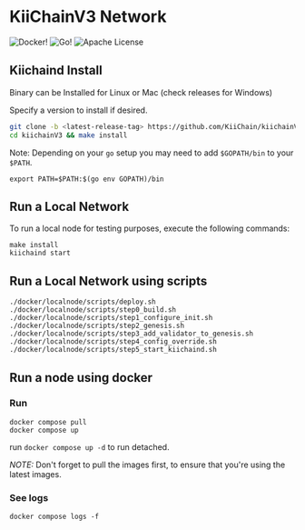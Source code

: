 # KiiChainV3 Network

![Docker!](https://img.shields.io/badge/Docker-2CA5E0?style=for-the-badge&logo=docker&logoColor=white)
![Go!](https://img.shields.io/badge/Go-00ADD8?style=for-the-badge&logo=go&logoColor=white)
![Apache License](https://img.shields.io/badge/Apache%20License-D22128?style=for-the-badge&logo=Apache&logoColor=white)

## Kiichaind Install

Binary can be Installed for Linux or Mac (check releases for Windows)

Specify a version to install if desired. 

```sh
git clone -b <latest-release-tag> https://github.com/KiiChain/kiichainV3.git
cd kiichainV3 && make install
```

Note: Depending on your `go` setup you may need to add `$GOPATH/bin` to your `$PATH`.

```
export PATH=$PATH:$(go env GOPATH)/bin
```

## Run a Local Network
To run a local node for testing purposes, execute the following commands:
```
make install
kiichaind start
```

## Run a Local Network using scripts

```
./docker/localnode/scripts/deploy.sh
./docker/localnode/scripts/step0_build.sh
./docker/localnode/scripts/step1_configure_init.sh
./docker/localnode/scripts/step2_genesis.sh
./docker/localnode/scripts/step3_add_validator_to_genesis.sh
./docker/localnode/scripts/step4_config_override.sh
./docker/localnode/scripts/step5_start_kiichaind.sh
```

## Run a node using docker

### Run
```
docker compose pull
docker compose up
```

run `docker compose up -d` to run detached.

*NOTE:* Don't forget to pull the images first, to ensure that you're using the latest images.

### See logs
`docker compose logs -f`

